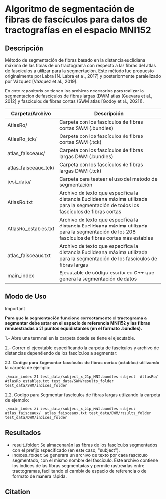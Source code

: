 # Algoritmo de segmentación de fibras de fascículos para datos de tractografías en el espacio MNI152

## Descripción

Método de segmentación de fibras basado en la distancia euclidiana máxima de las fibras de un tractograma con respecto a las fibras del atlas de fascículos a utilizar para la segmentación. Este método fue propuesto originalmente por Labra [N. Labra et al., 2017] y posteriormente paralelizado por Vázquez [Vázquez et al., 2019].

En este repositorio se tienen los archivos necesarios para realizar la segmentacion de fascículos de fibras largas (DWM atlas [Guevara et al., 2012] y fasciculos de fibras cortas (SWM atlas [Godoy et al., 2021]). 


| Carpeta/Archivo         | Descripción                                                                                 |
|-------------------------|---------------------------------------------------------------------------------------------|
| AtlasRo/                | Carpeta con los fascículos de fibras cortas SWM (.bundles)                                   |
| AtlasRo_tck/            | Carpeta con los fascículos de fibras cortas SWM (.tck)                                       |
| atlas_faisceaux/        | Carpeta con los fascículos de fibras largas DWM (.bundles)                                   |
| atlas_faisceaux_tck/    | Carpeta con los fascículos de fibras largas DWM (.tck)                                       |
| test_data/              | Carpeta para testear el uso del metodo de segmentación                                       |
| AtlasRo.txt             | Archivo de texto que especifica la distancia Euclideana máxima utilizada para la segmentación de todos los fascículos de fibras cortas |
| AtlasRo_estables.txt    | Archivo de texto que especifica la distancia Euclideana máxima utilizada para la segmentación de los 208 fascículos de fibras cortas más estables |
| atlas_faisceaux.txt     | Archivo de texto que especifica la distancia Euclideana máxima utilizada para la segmentación de los fascículos de fibras largas |
| main_index              | Ejecutable de código escrito en C++ que genera la segmentación de datos                      |



## Modo de Uso

> [!IMPORTANT]  
> **Para que la segmentación funcione correctamente el tractograma a segmentar debe estar en el espacio de referencia MNI152 y las fibras remuestradas a 21 puntos equidistantes (en el formato .bundles).**

1.- Abre una terminal en la carpeta donde se tiene el ejecutable.

2.- Correr el ejecutable especificando la carpeta de fascículos y archivo de distancias dependiendo de los fascículos a segmentar:

2.1. Codigo para Segmentar fascículos de fibras cortas (estables) utilizando la carpeta de ejemplo:

```console
./main_index 21 test_data/subject_x_21p_MNI.bundles subject  AtlasRo/ AtlasRo_estables.txt test_data/SWM/results_folder test_data/SWM/indices_folder
```

2.2. Codigo para Segmentar fascículos de fibras largas utilizando la carpeta de ejemplo:

```console
./main_index 21 test_data/subject_x_21p_MNI.bundles subject atlas_faisceaux/  atlas_faisceaux.txt test_data/DWM/results_folder test_data/DWM/indices_folder

```

## Resultados

- result_folder: Se almacenarán las fibras de los fascículos segmentados con el prefijo especificado (en este caso, "subject").
- indices_folder: Se generará un archivo de texto por cada fascículo segmentado, con el mismo nombre del fascículo. Este archivo contiene los índices de las fibras segmentadas y permite rastrearlas entre tractogramas, facilitando el cambio de espacio de referencia o de formato de manera rápida.


## Citation